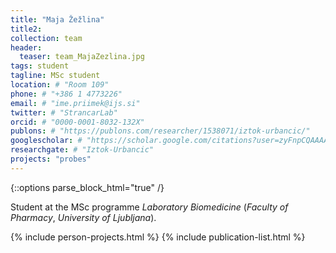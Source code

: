 ```yaml
---
title: "Maja Žežlina"
title2: 
collection: team
header:
  teaser: team_MajaZezlina.jpg
tags: student
tagline: MSc student
location: # "Room 109"
phone: # "+386 1 4773226"
email: # "ime.priimek@ijs.si"
twitter: # "StrancarLab"
orcid: # "0000-0001-8032-132X"
publons: # "https://publons.com/researcher/1538071/iztok-urbancic/"
googlescholar: # "https://scholar.google.com/citations?user=zyFnpCQAAAAJ"
researchgate: # "Iztok-Urbancic"
projects: "probes"
---
```


{::options parse_block_html="true" /}

Student at the MSc programme *Laboratory Biomedicine* (*Faculty of Pharmacy*, *University of Ljubljana*).

{% include person-projects.html %} 
{% include publication-list.html %}
